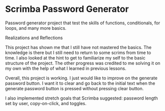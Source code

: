 # Scrimba Password Generator

Password generator project that test the skills of functions, conditionals, for loops, and many more basics.

Realizations and Reflections

This project has shown me that I still have not mastered the basics. The knowledge is there but I still need to return to some scrims from time to time. I also looked at the hint to get to familiarize my self to the basic structure of the project. The other progress was credited to me solving it on my own with the help of what I learned in previous lessons.

Overall, this project is working. I just would like to improve on the generate password button. I want it to clear and go back to the initial text when the generate password button is pressed without pressing clear button.

I also implemented stretch goals that Scrimba suggested: password length set by user, copy-on-click, and toggles.